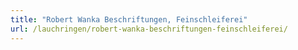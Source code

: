```yaml
---
title: "Robert Wanka Beschriftungen, Feinschleiferei"
url: /lauchringen/robert-wanka-beschriftungen-feinschleiferei/
---
```

